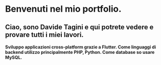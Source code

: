 # Benvenuti nel mio portfolio.

## Ciao, sono Davide Tagini e qui potrete vedere e provare tutti i miei lavori.

#### Sviluppo applicazioni cross-platform grazie a Flutter. Come linguaggi di backend utilizzo principalmente PHP, Python. Come database so usare MySQL.
